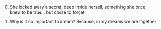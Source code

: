 0. She locked away a secret, deep inside herself, something she once knew to be true... but chose to forget

1. Why is it so important to dream? Because, in my dreams we are together

